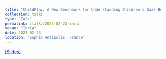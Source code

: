```yaml
---
title: "ChildPlay: A New Benchmark for Understanding Children’s Gaze Behaviour"
collection: talks
type: "Talk"
permalink: /talks/2023-02-23-inria
venue: "Inria"
date: 2023-02-23
location: "Sophia Antipolis, France"
---
```

[<span style="color:blue"> [Slides] </span>](https://docs.google.com/presentation/d/1iQyYDslAaq93ZOprY9mrbVJUeJEn2Tl90Y80CcXXwl0/edit?usp=sharing)
